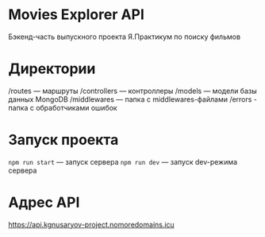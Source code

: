# Movies Explorer API
Бэкенд-часть выпускного проекта Я.Практикум по поиску фильмов

# Директории

/routes — маршруты
/controllers — контроллеры
/models — модели базы данных MongoDB
/middlewares — папка с middlewares-файлами
/errors - папка с обработчиками ошибок

# Запуск проекта

`npm run start` — запуск сервера
`npm run dev` — запуск dev-режима сервера

# Адрес API

https://api.kgnusaryov-project.nomoredomains.icu
